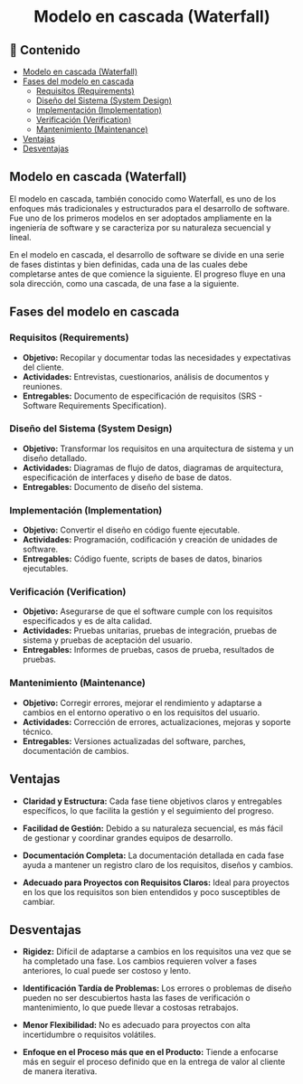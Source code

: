 <h1 align="center">Modelo en cascada (Waterfall)</h1>

<h2>📑 Contenido</h2>

- [Modelo en cascada (Waterfall)](#modelo-en-cascada-waterfall)
- [Fases del modelo en cascada](#fases-del-modelo-en-cascada)
  - [Requisitos (Requirements)](#requisitos-requirements)
  - [Diseño del Sistema (System Design)](#diseño-del-sistema-system-design)
  - [Implementación (Implementation)](#implementación-implementation)
  - [Verificación (Verification)](#verificación-verification)
  - [Mantenimiento (Maintenance)](#mantenimiento-maintenance)
- [Ventajas](#ventajas)
- [Desventajas](#desventajas)

## Modelo en cascada (Waterfall)

El modelo en cascada, también conocido como Waterfall, es uno de los enfoques más tradicionales y estructurados para el desarrollo de software. Fue uno de los primeros modelos en ser adoptados ampliamente en la ingeniería de software y se caracteriza por su naturaleza secuencial y lineal.

En el modelo en cascada, el desarrollo de software se divide en una serie de fases distintas y bien definidas, cada una de las cuales debe completarse antes de que comience la siguiente. El progreso fluye en una sola dirección, como una cascada, de una fase a la siguiente.

## Fases del modelo en cascada

### Requisitos (Requirements)

- **Objetivo:** Recopilar y documentar todas las necesidades y expectativas del cliente.
- **Actividades:** Entrevistas, cuestionarios, análisis de documentos y reuniones.
- **Entregables:** Documento de especificación de requisitos (SRS - Software Requirements Specification).

### Diseño del Sistema (System Design)

- **Objetivo:** Transformar los requisitos en una arquitectura de sistema y un diseño detallado.
- **Actividades:** Diagramas de flujo de datos, diagramas de arquitectura, especificación de interfaces y diseño de base de datos.
- **Entregables:** Documento de diseño del sistema.

### Implementación (Implementation)

- **Objetivo:** Convertir el diseño en código fuente ejecutable.
- **Actividades:** Programación, codificación y creación de unidades de software.
- **Entregables:** Código fuente, scripts de bases de datos, binarios ejecutables.

### Verificación (Verification)

- **Objetivo:** Asegurarse de que el software cumple con los requisitos especificados y es de alta calidad.
- **Actividades:** Pruebas unitarias, pruebas de integración, pruebas de sistema y pruebas de aceptación del usuario.
- **Entregables:** Informes de pruebas, casos de prueba, resultados de pruebas.

### Mantenimiento (Maintenance)

- **Objetivo:** Corregir errores, mejorar el rendimiento y adaptarse a cambios en el entorno operativo o en los requisitos del usuario.
- **Actividades:** Corrección de errores, actualizaciones, mejoras y soporte técnico.
- **Entregables:** Versiones actualizadas del software, parches, documentación de cambios.

## Ventajas

- **Claridad y Estructura:** Cada fase tiene objetivos claros y entregables específicos, lo que facilita la gestión y el seguimiento del progreso.

- **Facilidad de Gestión:** Debido a su naturaleza secuencial, es más fácil de gestionar y coordinar grandes equipos de desarrollo.

- **Documentación Completa:** La documentación detallada en cada fase ayuda a mantener un registro claro de los requisitos, diseños y cambios.

- **Adecuado para Proyectos con Requisitos Claros:** Ideal para proyectos en los que los requisitos son bien entendidos y poco susceptibles de cambiar.

## Desventajas

- **Rigidez:** Difícil de adaptarse a cambios en los requisitos una vez que se ha completado una fase. Los cambios requieren volver a fases anteriores, lo cual puede ser costoso y lento.

- **Identificación Tardía de Problemas:** Los errores o problemas de diseño pueden no ser descubiertos hasta las fases de verificación o mantenimiento, lo que puede llevar a costosas retrabajos.

- **Menor Flexibilidad:** No es adecuado para proyectos con alta incertidumbre o requisitos volátiles.

- **Enfoque en el Proceso más que en el Producto:** Tiende a enfocarse más en seguir el proceso definido que en la entrega de valor al cliente de manera iterativa.
